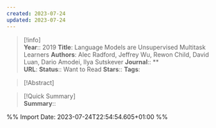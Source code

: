```yaml
---
created: 2023-07-24
updated: 2023-07-24
---
```

>[!info]  
> **Year**:: 2019
> **Title**: Language Models are Unsupervised Multitask Learners
> **Authors**: Alec Radford, Jeffrey Wu, Rewon Child, David Luan, Dario Amodei, Ilya Sutskever
>**Journal**:: **   
> **URL**: 
> **Status**:: Want to Read
> **Stars**::
> **Tags**:


> [!Abstract]  
>   

> [!Quick Summary]  
>**Summary**::



%% Import Date: 2023-07-24T22:54:54.605+01:00 %%
